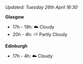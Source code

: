 *Updated: Tuesday 26th April 16:30*

**Glasgow**

* 17h - 19h: :cloud: Cloudy
* 20h - 4h: :partly_sunny: Partly Cloudy

**Edinburgh**

* 17h - 4h: :cloud: Cloudy
